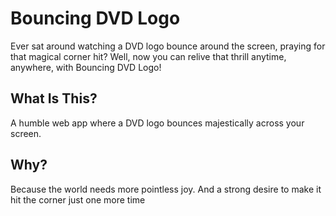 # Bouncing DVD Logo

Ever sat around watching a DVD logo bounce around the screen, praying for that magical corner hit? Well, now you can relive that thrill anytime, anywhere, with Bouncing DVD Logo!

## What Is This?

A humble web app where a DVD logo bounces majestically across your screen.

## Why?

Because the world needs more pointless joy. 
And a strong desire to make it hit the corner just one more time


